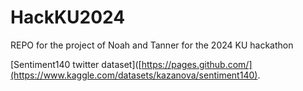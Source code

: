 # HackKU2024
REPO for the project of Noah and Tanner for the 2024 KU hackathon

[Sentiment140 twitter dataset]([https://pages.github.com/](https://www.kaggle.com/datasets/kazanova/sentiment140).
